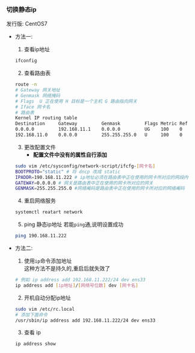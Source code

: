 ### 切换静态ip
 发行版: CentOS7
- 方法一:
	1. 查看ip地址

	```bash
	ifconfig
	```
	2. 查看路由表

	```bash
	route -n
	# Gateway 网关地址
	# Genmask 网络掩码
	# Flags  U 正在使用 H 目标是一个主机 G 路由指向网关
	# Iface 网卡名
	# 路由表
	Kernel IP routing table
	Destination     Gateway         Genmask         Flags Metric Ref    Use Iface
	0.0.0.0         192.168.11.1    0.0.0.0         UG    100    0        0 ens33
	192.168.11.0    0.0.0.0         255.255.255.0   U     100    0        0 ens33

	```
	3. 更改配置文件
		- **配置文件中没有的属性自行添加**
		
	```bash
	sudo vim /etc/sysconfig/network-script/ifcfg-[网卡名]
	BOOTPROTO="static" # 将 dncp 改成 static
	IPADDR=190.168.11.222 # ip地址必须在路由表中正在使用的网卡所对应的网段内
	GATEWAY=0.0.0.0 # 网关是路由表中正在使用的网卡所对应的网关
	GENMASK=255.255.255.0 #网络阉码是路由表中正在使用的网卡所对应的网络阉码
	```
	4. 重启网络服务

	```bash
	systemctl reatart network
	```
	5. ping 静态ip地址
		若能`ping`通,说明设置成功

	```bash
	ping 190.168.11.222
	```
- 方法二:

	1. 使用`ip`命令添加地址	
	<br> 这种方法不是持久的,重启后就失效了
	```bash
	# 例如 ip address add 192.168.11.222/24 dev ens33
	ip address add [ip地址]/[网络号位数] dev [网卡名]
	``` 
	2. 开机自动分配ip地址

	```bash
	sudo vim /etc/rc.local
	# 添加下面命令
	/usr/sbin/ip address add 192.168.11.222/24 dev ens33
	```

	3. 查看 ip

	```bash
	ip address show
	```
